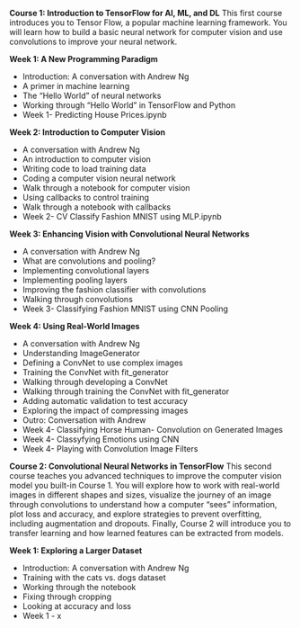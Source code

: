 **Course 1: Introduction to TensorFlow for AI, ML, and DL**
This first course introduces you to Tensor Flow, a popular machine learning framework. You will learn how to build a basic neural network for computer vision and use convolutions to improve your neural network.

**Week 1: A New Programming Paradigm**
- Introduction: A conversation with Andrew Ng
- A primer in machine learning
- The “Hello World” of neural networks
- Working through “Hello World” in TensorFlow and Python
-  Week 1- Predicting House Prices.ipynb

**Week 2: Introduction to Computer Vision**
- A conversation with Andrew Ng
- An introduction to computer vision
- Writing code to load training data
- Coding a computer vision neural network
- Walk through a notebook for computer vision
- Using callbacks to control training
- Walk through a notebook with callbacks
- Week 2- CV Classify Fashion MNIST using MLP.ipynb

**Week 3: Enhancing Vision with Convolutional Neural Networks**
- A conversation with Andrew Ng
- What are convolutions and pooling?
- Implementing convolutional layers
- Implementing pooling layers
- Improving the fashion classifier with convolutions
- Walking through convolutions
- Week 3- Classifying Fashion MNIST using CNN Pooling


**Week 4: Using Real-World Images**
- A conversation with Andrew Ng
- Understanding ImageGenerator
- Defining a ConvNet to use complex images
- Training the ConvNet with fit_generator
- Walking through developing a ConvNet
- Walking through training the ConvNet with fit_generator
- Adding automatic validation to test accuracy
- Exploring the impact of compressing images
- Outro: Conversation with Andrew
- Week 4- Classifying Horse Human- Convolution on Generated Images
- Week 4- Classyfying Emotions using CNN
- Week 4- Playing with Convolution Image Filters



**Course 2: Convolutional Neural Networks in TensorFlow**
This second course teaches you advanced techniques to improve the computer vision model you built-in Course 1. You will explore how to work with real-world images in different shapes and sizes, visualize the journey of an image through convolutions to understand how a computer “sees” information, plot loss and accuracy, and explore strategies to prevent overfitting, including augmentation and dropouts. Finally, Course 2 will introduce you to transfer learning and how learned features can be extracted from models.

**Week 1: Exploring a Larger Dataset**
- Introduction: A conversation with Andrew Ng
- Training with the cats vs. dogs dataset
- Working through the notebook
- Fixing through cropping
- Looking at accuracy and loss
- Week 1 - x

